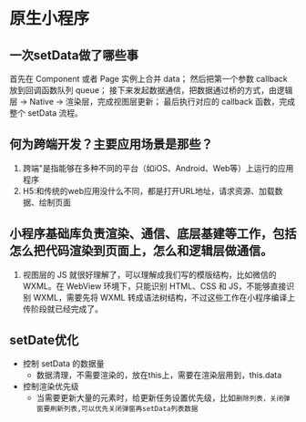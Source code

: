 # 原生小程序
## 一次setData做了哪些事
首先在 Component 或者 Page 实例上合并 data；
然后把第一个参数 callback 放到回调函数队列 queue；
接下来发起数据通信，把数据通过桥的方式，由逻辑层 -> Native -> 渲染层，完成视图层更新；
最后执行对应的 callback 函数，完成整个 setData 流程。
## 何为跨端开发？主要应用场景是那些？
1. 跨端"是指能够在多种不同的平台（如iOS、Android、Web等）上运行的应用程序
2. H5:和传统的web应用没什么不同，都是打开URL地址，请求资源、加载数据、绘制页面
## 小程序基础库负责渲染、通信、底层基建等工作，包括怎么把代码渲染到页面上，怎么和逻辑层做通信。
1. 视图层的 JS 就很好理解了，可以理解成我们写的模版结构，比如微信的 WXML。在 WebView 环境下，只能识别 HTML、CSS 和 JS，不能够直接识别 WXML，需要先将 WXML 转成语法树结构，不过这些工作在小程序编译上传阶段就已经完成了。

## setDate优化
- 控制 setData 的数据量
  - 数据清理，不需要渲染的，放在this上，需要在渲染层用到，this.data
- 控制渲染优先级
  - 当需要更新大量的元素时，给更新任务设置优先级，比如`删除列表，关闭弹窗要刷新列表,可以优先关闭弹窗再setData列表数据`